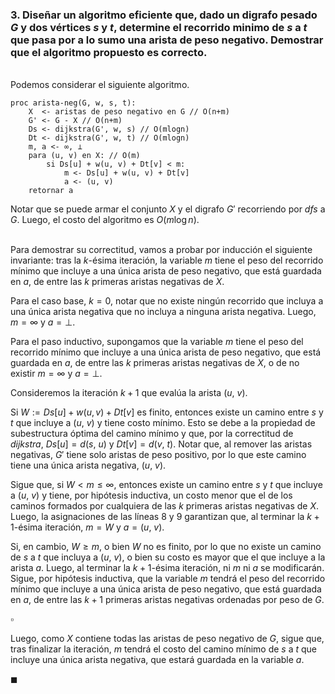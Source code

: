 ### 3. Diseñar un algoritmo eficiente que, dado un digrafo pesado $G$ y dos vértices $s$ y $t$, determine el recorrido minimo de $s$ a $t$ que pasa por a lo sumo una arista de peso negativo. Demostrar que el algoritmo propuesto es correcto.

\
Podemos considerar el siguiente algoritmo. 

```
proc arista-neg(G, w, s, t):
    X  <- aristas de peso negativo en G // O(n+m)
    G' <- G - X // O(n+m)
    Ds <- dijkstra(G', w, s) // O(mlogn)
    Dt <- dijkstra(G', w, t) // O(mlogn)
    m, a <- ∞, ⊥
    para (u, v) en X: // O(m)
        si Ds[u] + w(u, v) + Dt[v] < m:
            m <- Ds[u] + w(u, v) + Dt[v]
            a <- (u, v)
    retornar a     
```

Notar que se puede armar el conjunto $X$ y el digrafo $G'$ recorriendo por *dfs* a $G$. Luego, el costo del algoritmo es $O(m\log n)$.

\
Para demostrar su correctitud, vamos a probar por inducción el siguiente invariante: tras la $k$-ésima iteración, la variable $m$ tiene el peso del recorrido mínimo que incluye a una única arista de peso negativo, que está guardada en $a$, de entre las $k$ primeras aristas negativas de $X$.

Para el caso base, $k=0$, notar que no existe ningún recorrido que incluya a una única arista negativa que no incluya a ninguna arista negativa. Luego, $m = \infty$ y $a = \perp$.

Para el paso inductivo, supongamos que la variable $m$ tiene el peso del recorrido mínimo que incluye a una única arista de peso negativo, que está guardada en $a$, de entre las $k$ primeras aristas negativas de $X$, o de no existir $m = \infty$ y $a = \perp$.

Consideremos la iteración $k+1$ que evalúa la arista $(u,\ v)$.

Si $W := Ds[u] + w(u, v) + Dt[v]$ es finito, entonces existe un camino entre $s$ y $t$ que incluye a $(u,\ v)$ y tiene costo mínimo. Esto se debe a la propiedad de subestructura óptima del camino mínimo y que, por la correctitud de *dijkstra*, $Ds[u] = d(s,\ u)$ y $Dt[v] = d(v,\ t)$. Notar que, al remover las aristas negativas, $G'$ tiene solo aristas de peso positivo, por lo que este camino tiene una única arista negativa, $(u,\ v)$. 

Sigue que, si $W < m \leq \infty$, entonces existe un camino entre $s$ y $t$ que incluye a $(u,\ v)$ y tiene, por hipótesis inductiva, un costo menor que el de los caminos formados por cualquiera de las $k$ primeras aristas negativas de $X$. Luego, la asignaciones de las líneas $8$ y $9$ garantizan que, al terminar la $k+1$-ésima iteración, $m = W$ y $a = (u,\ v)$.

Si, en cambio, $W \geq m$, o bien $W$ no es finito, por lo que no existe un camino de $s$ a $t$ que incluya a $(u,\ v)$, o bien su costo es mayor que el que incluye a la arista $a$. Luego, al terminar la $k+1$-ésima iteración, ni $m$ ni $a$ se modificarán. Sigue, por hipótesis inductiva, que la variable $m$ tendrá el peso del recorrido mínimo que incluye a una única arista de peso negativo, que está guardada en $a$, de entre las $k+1$ primeras aristas negativas ordenadas por peso de $G$.

$\square$

Luego, como $X$ contiene todas las aristas de peso negativo de $G$, sigue que, tras finalizar la iteración, $m$ tendrá el costo del camino mínimo de $s$ a $t$ que incluye una única arista negativa, que estará guardada en la variable $a$.

$\blacksquare$
